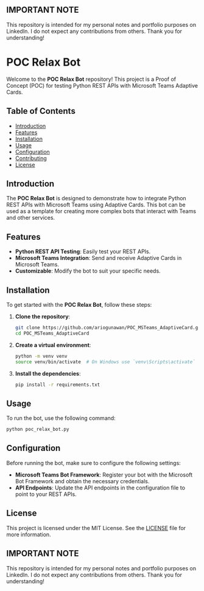 ## IMPORTANT NOTE
This repository is intended for my personal notes and portfolio purposes on LinkedIn. I do not expect any contributions from others. Thank you for understanding!

# POC Relax Bot

Welcome to the **POC Relax Bot** repository! This project is a Proof of Concept (POC) for testing Python REST APIs with Microsoft Teams Adaptive Cards.

## Table of Contents

- [Introduction](#introduction)
- [Features](#features)
- [Installation](#installation)
- [Usage](#usage)
- [Configuration](#configuration)
- [Contributing](#contributing)
- [License](#license)

## Introduction

The **POC Relax Bot** is designed to demonstrate how to integrate Python REST APIs with Microsoft Teams using Adaptive Cards. This bot can be used as a template for creating more complex bots that interact with Teams and other services.

## Features

- **Python REST API Testing**: Easily test your REST APIs.
- **Microsoft Teams Integration**: Send and receive Adaptive Cards in Microsoft Teams.
- **Customizable**: Modify the bot to suit your specific needs.

## Installation

To get started with the **POC Relax Bot**, follow these steps:

1. **Clone the repository**:
    ```bash
    git clone https://github.com/ariogunawan/POC_MSTeams_AdaptiveCard.git
    cd POC_MSTeams_AdaptiveCard
    ```

2. **Create a virtual environment**:
    ```bash
    python -m venv venv
    source venv/bin/activate  # On Windows use `venv\Scripts\activate`
    ```

3. **Install the dependencies**:
    ```bash
    pip install -r requirements.txt
    ```

## Usage

To run the bot, use the following command:
```bash
python poc_relax_bot.py
```

## Configuration

Before running the bot, make sure to configure the following settings:

- **Microsoft Teams Bot Framework**: Register your bot with the Microsoft Bot Framework and obtain the necessary credentials.
- **API Endpoints**: Update the API endpoints in the configuration file to point to your REST APIs.

## License

This project is licensed under the MIT License. See the [LICENSE](LICENSE) file for more information.

## IMPORTANT NOTE
This repository is intended for my personal notes and portfolio purposes on LinkedIn. I do not expect any contributions from others. Thank you for understanding!
